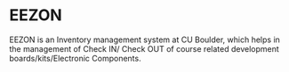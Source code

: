 # EEZON
EEZON is an Inventory management system at CU Boulder, which helps in the management of Check IN/ Check OUT of course related development boards/kits/Electronic Components. 
